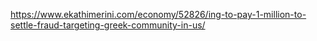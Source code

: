 https://www.ekathimerini.com/economy/52826/ing-to-pay-1-million-to-settle-fraud-targeting-greek-community-in-us/
